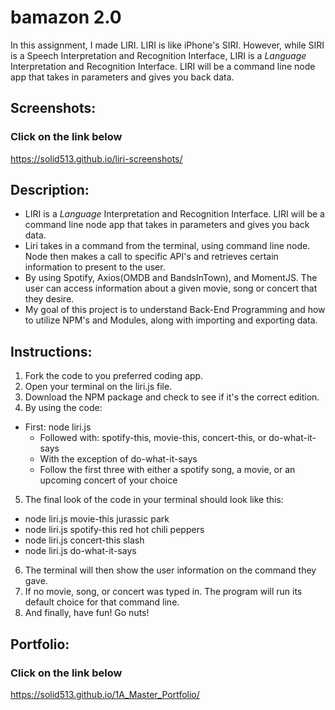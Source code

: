 # bamazon 2.0

In this assignment, I made LIRI. LIRI is like iPhone's SIRI. However, while SIRI is a Speech Interpretation and Recognition Interface, LIRI is a _Language_ Interpretation and Recognition Interface. LIRI will be a command line node app that takes in parameters and gives you back data.

## Screenshots:
### Click on the link below
https://solid513.github.io/liri-screenshots/

## Description:
* LIRI is a _Language_ Interpretation and Recognition Interface. LIRI will be a command line node app that takes in parameters and gives you back data.
* Liri takes in a command from the terminal, using command line node. Node then makes a call to specific API's and retrieves certain information
to present to the user.
* By using Spotify, Axios(OMDB and BandsInTown), and MomentJS. The user can access information about a given movie, song or concert that they
desire.
* My goal of this project is to understand Back-End Programming and how to utilize NPM's and Modules, along with importing and exporting data.

## Instructions:
1. Fork the code to you preferred coding app.
2. Open your terminal on the liri.js file.
3. Download the NPM package and check to see if it's the correct edition.
4. By using the code: 
* First: node liri.js
  - Followed with: spotify-this, movie-this, concert-this, or do-what-it-says
  - With the exception of do-what-it-says
  - Follow the first three with either a spotify song, a movie, or an upcoming concert of your choice
5. The final look of the code in your terminal should look like this:
* node liri.js movie-this jurassic park
* node liri.js spotify-this red hot chili peppers
* node liri.js concert-this slash
* node liri.js do-what-it-says
6. The terminal will then show the user information on the command they gave.
7. If no movie, song, or concert was typed in. The program will run its default choice for that command line.
8. And finally, have fun! Go nuts!

## Portfolio:
### Click on the link below
https://solid513.github.io/1A_Master_Portfolio/
